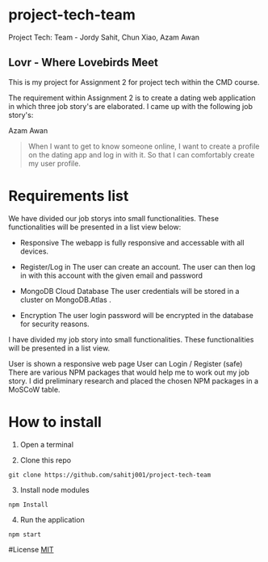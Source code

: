 # project-tech-team
Project Tech: Team - Jordy Sahit, Chun Xiao, Azam Awan

## Lovr - Where Lovebirds Meet

This is my project for Assignment 2 for project tech within the CMD course.

The requirement within Assignment 2 is to create a dating web application in which three job story's are elaborated. I came up with the following job story's:

Azam Awan
> When I want to get to know someone online, I want to create a profile on the dating app and log in with it. So that I can comfortably create my user profile.

# Requirements list
We have divided our job storys into small functionalities. These functionalities will be presented in a list view below:

- Responsive
The webapp is fully responsive and accessable with all devices.

- Register/Log in
The user can create an account. The user can then log in with this account with the given email and password

- MongoDB Cloud Database
The user credentials will be stored in a cluster on MongoDB.Atlas .

- Encryption
The user login password will be encrypted in the database for security reasons.


I have divided my job story into small functionalities. These functionalities will be presented in a list view.

User is shown a responsive web page
User can Login / Register (safe)
There are various NPM packages that would help me to work out my job story. I did preliminary research and placed the chosen NPM packages in a MoSCoW table.

# How to install

1. Open a terminal

2. Clone this repo
```
git clone https://github.com/sahitj001/project-tech-team
```

3. Install node modules
```
npm Install
```

4. Run the application
```
npm start
```

#License
[MIT](https://github.com/sahitj001/project-tech-team/blob/master/LICENSE)
